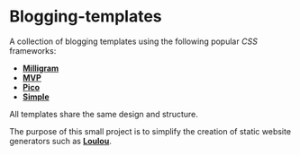 # Blogging-templates

A collection of blogging templates using the following popular *CSS* frameworks:

* [**Milligram**](https://milligram.io/)
* [**MVP**](https://andybrewer.github.io/mvp/)
* [**Pico**](https://picocss.com/)
* [**Simple**](https://simplecss.org/)

All templates share the same design and structure.

The purpose of this small project is to simplify the creation of static website generators such as [**Loulou**](https://github.com/julien-blanchard/Loulou).
